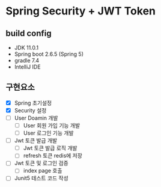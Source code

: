 # Spring Security + JWT Token

## build config

- JDK 11.0.1
- Spring boot 2.6.5 (Spring 5)
- gradle 7.4
- IntelliJ IDE

## 구현요소

 - [X] Spring 초기설정
 - [X] Security 설정
 - [ ] User Doamin 개발
   - [ ] User 회원 가입 기능 개발
   - [ ] User 로그인 기능 개발
 - [ ] Jwt 토큰 발급 개발
   - [ ] Jwt 토큰 발급 로직 개발
   - [ ] refresh 토큰 redis에 저장
 - [ ] Jwt 토큰 및 로그인 검증
   - [ ] index page 호출
 - [ ] Junit5 테스트 코드 작성